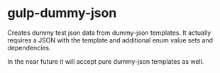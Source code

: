 gulp-dummy-json
===============

Creates dummy test json data from dummy-json templates. It actually requires a JSON with the template and additional enum value sets and dependencies.

In the near future it will accept pure dummy-json templates as well.
